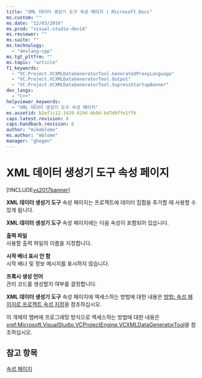 ```yaml
---
title: "XML 데이터 생성기 도구 속성 페이지 | Microsoft Docs"
ms.custom: ""
ms.date: "12/03/2016"
ms.prod: "visual-studio-dev14"
ms.reviewer: ""
ms.suite: ""
ms.technology: 
  - "devlang-cpp"
ms.tgt_pltfrm: ""
ms.topic: "article"
f1_keywords: 
  - "VC.Project.VCXMLDataGeneratorTool.GeneratedProxyLanguage"
  - "VC.Project.VCXMLDataGeneratorTool.Output"
  - "VC.Project.VCXMLDataGeneratorTool.SupressStartupBanner"
dev_langs: 
  - "C++"
helpviewer_keywords: 
  - "XML 데이터 생성기 도구 속성 페이지"
ms.assetid: b2ef1c12-3419-429d-bb9d-bd7d9ffe1ffb
caps.latest.revision: 8
caps.handback.revision: 8
author: "mikeblome"
ms.author: "mblome"
manager: "ghogen"
---
```

# XML 데이터 생성기 도구 속성 페이지
[!INCLUDE[vs2017banner](../assembler/inline/includes/vs2017banner.md)]

**XML 데이터 생성기 도구** 속성 페이지는 프로젝트에 데이터 집합을 추가할 때 사용할 수 있게 됩니다.  
  
 **XML 데이터 생성기 도구** 속성 페이지에는 다음 속성이 포함되어 있습니다.  
  
 **출력 파일**  
 사용할 출력 파일의 이름을 지정합니다.  
  
 **시작 배너 표시 안 함**  
 시작 배너 및 정보 메시지를 표시하지 않습니다.  
  
 **프록시 생성 언어**  
 관리 코드를 생성할지 여부를 결정합니다.  
  
 **XML 데이터 생성기 도구** 속성 페이지에 액세스하는 방법에 대한 내용은 [방법: 속성 페이지로 프로젝트 속성 지정](../misc/how-to-specify-project-properties-with-property-pages.md)을 참조하십시오.  
  
 이 개체의 멤버에 프로그래밍 방식으로 액세스하는 방법에 대한 내용은 <xref:Microsoft.VisualStudio.VCProjectEngine.VCXMLDataGeneratorTool>을 참조하십시오.  
  
## 참고 항목  
 [속성 페이지](../ide/property-pages-visual-cpp.md)